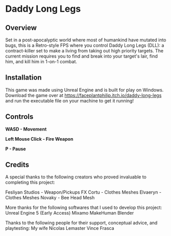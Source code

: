 # Daddy Long Legs

## Overview
Set in a post-apocalyptic world where most of humankind have mutated into bugs, this is a Retro-style FPS where you control Daddy Long Legs (DLL): a contract-killer set to make a living from taking out high priority targets. The current mission requires you to find and break into your target's lair, find him, and kill him in 1-on-1 combat.

## Installation
This game was made using Unreal Engine and is built for play on Windows. Download the game over at https://faceplantphilip.itch.io/daddy-long-legs and run the executable file on your machine to get it running!

## Controls

**WASD - Movement**

**Left Mouse Click - Fire Weapon**

**P - Pause**

## Credits
A special thanks to the following creators who proved invaluable to completing this project:

Fesliyan Studios - Weapon/Pickups FX
Cortu - Clothes Meshes
Elvaeryn - Clothes Meshes
Novaky - Bee Head Mesh

More thanks for the following softwares that I used to develop this project:
Unreal Engine 5 (Early Access)
Mixamo
MakeHuman
Blender

Thanks to the following people for their support, conceptual advice, and playtesting:
My wife
Nicolas Lemaster
Vince Frasca
